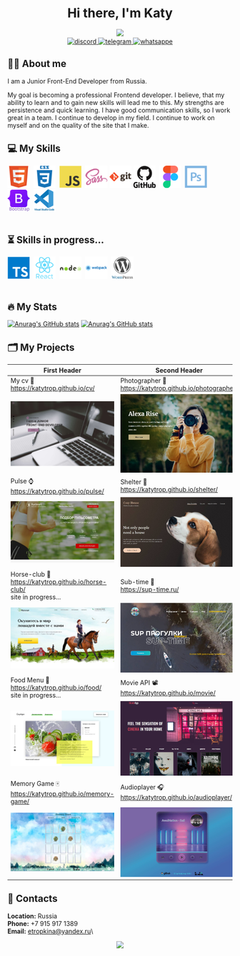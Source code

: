 <h1 align="center">Hi there, I'm Katy </h1>
<div id="header" align="center">
  <img src="https://media.giphy.com/media/hpXdHPfFI5wTABdDx9/giphy.gif" width="300"/>
</div>
<div id="badges" align="center">
  <a target="blank" href="https://discord.com/users/920202859969126460/">
    <img src="https://img.shields.io/badge/Discord-blue?style=for-the-badge&logo=discord&logoColor=white" alt="discord"/>
  </a>
  <a target="blank" href="https://t.me/Katytrop">
    <img src="https://img.shields.io/badge/Telegram-9cf?style=for-the-badge&logo=telegram&logoColor=white" alt="telegram"/>
  </a>
  <a target="blank" href="https://wa.me/79159171389">
    <img src="https://img.shields.io/badge/WhatsApp-brighgreen?style=for-the-badge&logo=WhatsApp&logoColor=white" alt="whatsappe"/>
  </a>
</div>


## :sassy_woman: **About me** ##
I am a Junior Front-End Developer from Russia.

My goal is becoming a professional Frontend developer. I believe, that my ability to learn and to gain new skills will lead me to this. My strengths are persistence and quick learning. I have good communication skills, so I work great in a team. I continue to develop in my field. I continue to work on myself and on the quality of the site that I make.


## :computer: **My Skills** ##

<div>
  <img src="https://github.com/devicons/devicon/blob/master/icons/html5/html5-original.svg" title="HTML5" alt="HTML" width="50" height="50"/>&nbsp;
  <img src="https://github.com/devicons/devicon/blob/master/icons/css3/css3-plain-wordmark.svg"  title="CSS3" alt="CSS" width="50" height="50"/>&nbsp;
  <img src="https://github.com/devicons/devicon/blob/master/icons/javascript/javascript-original.svg" title="JavaScript" alt="JavaScript" width="50" height="50"/>&nbsp;
  <img src="https://github.com/devicons/devicon/blob/master/icons/sass/sass-original.svg" title="Sass" **alt="Sass" width="50" height="50"/>
  <img src="https://github.com/devicons/devicon/blob/master/icons/git/git-original-wordmark.svg" title="Git" **alt="Git" width="50" height="50"/>
  <img src="https://github.com/devicons/devicon/blob/master/icons/github/github-original-wordmark.svg"  title="Github" alt="Github" width="50" height="50"/>&nbsp;
  <img src="https://github.com/devicons/devicon/blob/master/icons/figma/figma-original.svg" title="figma" alt="figma" width="50" height="50"/>&nbsp;
  <img src="https://github.com/devicons/devicon/blob/master/icons/photoshop/photoshop-line.svg" title="PS" alt="PS" width="50" height="50"/>&nbsp;
  <img src="https://github.com/devicons/devicon/blob/master/icons/bootstrap/bootstrap-original-wordmark.svg"  title="bootstrap" alt="bootstrap" width="50" height="50"/>&nbsp;
  <img src="https://github.com/devicons/devicon/blob/master/icons/vscode/vscode-original-wordmark.svg"  title="vscode" alt="vscode" width="50" height="50"/>&nbsp;
</div>
<br>

## :hourglass_flowing_sand: **Skills in progress...** ##

<div>
  <img src="https://github.com/devicons/devicon/blob/master/icons/typescript/typescript-original.svg" title="typescript" alt="typescript" width="50" height="50"/>&nbsp;
  <img src="https://github.com/devicons/devicon/blob/master/icons/react/react-original-wordmark.svg" title="React" alt="React" width="50" height="50"/>&nbsp;
  <img src="https://github.com/devicons/devicon/blob/master/icons/nodejs/nodejs-original-wordmark.svg" title="NodeJS" alt="NodeJS" width="50" height="50"/>&nbsp;
  <img src="https://github.com/devicons/devicon/blob/master/icons/webpack/webpack-original-wordmark.svg" title="webpack" alt="webpack" width="50" height="50"/>&nbsp;
  <img src="https://github.com/devicons/devicon/blob/master/icons/wordpress/wordpress-original.svg" title="wordpress" alt="wordpress" width="50" height="50"/>&nbsp;
</div>
<br>

## :fire: **My Stats** ##
[![Anurag's GitHub stats](https://github-readme-stats.vercel.app/api?username=anuraghazra)](https://github.com/anuraghazra/github-readme-stats)
[![Anurag's GitHub stats](https://github-readme-stats-eight-theta.vercel.app/api/top-langs/?username=katytrop&layout=compact)](https://github.com/anuraghazra/github-readme-stats)

## :card_index_dividers: **My Projects** ##

| First Header  | Second Header |
| ------------- | ------------- |
| My cv  📑 <br> https://katytrop.github.io/cv/ | Photographer 📸  <br> https://katytrop.github.io/photographer/ |
| ![alt text](https://github.com/Katytrop/cv/blob/gh-pages/img/meta.jpg "Shelter") | ![alt text](https://github.com/Katytrop/cv/blob/gh-pages/img/works/photogr.jpg "Photographer")  |
| Pulse ⌚ <br> https://katytrop.github.io/pulse/ | Shelter 🐶 <br> https://katytrop.github.io/shelter/ |
| ![alt text](https://github.com/Katytrop/cv/blob/gh-pages/img/works/pulse.jpg "Pulse") | ![alt text](https://github.com/Katytrop/cv/blob/gh-pages/img/works/shelter.jpg "Shelter") |
| Horse-club 🐎 <br> https://katytrop.github.io/horse-club/ <br> site in progress...  | Sub-time 🛶 <br> https://sup-time.ru/ |
| ![alt text](https://github.com/Katytrop/cv/blob/gh-pages/img/works/horse-club.jpg "Horse-club")  | ![alt text](https://github.com/Katytrop/cv/blob/gh-pages/img/works/sup-time.jpg "Sub-time")  |
| Food Menu 🥗 <br> https://katytrop.github.io/food/ <br> site in progress... | Movie API 📽️ <br> https://katytrop.github.io/movie/ |
| ![alt text](https://github.com/Katytrop/cv/blob/main/img/works/food.png "food") | ![alt text](https://github.com/Katytrop/movie/blob/gh-pages/img/movie.jpg "Movie API")  |
| Memory Game 🀄 <br> https://katytrop.github.io/memory-game/ | Audioplayer 🎧 <br> https://katytrop.github.io/audioplayer/ |
|![alt text](https://github.com/Katytrop/memory-game/blob/gh-pages/assets/img/game.jpg "Game") | ![alt text](https://github.com/Katytrop/cv/blob/gh-pages/img/works/audio.jpg "Audioplayer") |

## 	:iphone: **Contacts** ##
**Location:** Russia\
**Phone:** +7 915 917 1389\
**Email:** etropkina@yandex.ru\

<div id="header" align="center">
  <img src="https://media.giphy.com/media/L1R1tvI9svkIWwpVYr/giphy.gif" width="500"/>
</div>
